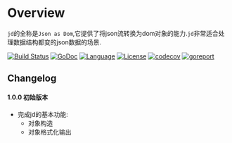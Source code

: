 # Overview

`jd`的全称是`Json as Dom`,它提供了将json流转换为dom对象的能力.`jd`非常适合处理数据结构都变的json数据的场景.

[![Build Status](https://travis-ci.org/tinyhubs/jd.svg?branch=master)](https://travis-ci.org/tinyhubs/jd)
[![GoDoc](https://godoc.org/github.com/tinyhubs/jd?status.svg)](https://godoc.org/github.com/tinyhubs/jd)
[![Language](https://img.shields.io/badge/language-go-lightgrey.svg)](https://github.com/tinyhubs/jd)
[![License](https://img.shields.io/badge/license-New%20BSD-yellow.svg?style=flat)](LICENSE)
[![codecov](https://codecov.io/gh/tinyhubs/jd/branch/master/graph/badge.svg)](https://codecov.io/gh/tinyhubs/jd)
[![goreport](https://www.goreportcard.com/badge/github.com/tinyhubs/jd)](https://www.goreportcard.com/report/github.com/tinyhubs/jd)

## Changelog

#### 1.0.0 初始版本

- 完成jd的基本功能:
    * 对象构造
    * 对象格式化输出

